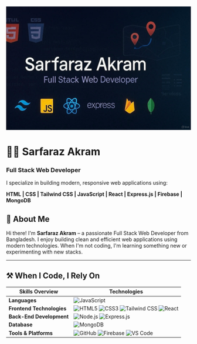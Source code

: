 ![Banner](./Github_Banner.jpg)

# 👨‍💻 Sarfaraz Akram
### Full Stack Web Developer

I specialize in building modern, responsive web applications using:

**HTML | CSS | Tailwind CSS | JavaScript | React | Express.js | Firebase | MongoDB**

## 💼 About Me

Hi there! I'm **Sarfaraz Akram** – a passionate Full Stack Web Developer from Bangladesh. I enjoy building clean and efficient web applications using modern technologies. When I'm not coding, I'm learning something new or experimenting with new stacks.

---

## ⚒️ When I Code, I Rely On

| Skills Overview          | Technologies |
|--------------------------|--------------|
| **Languages**            | ![JavaScript](https://img.shields.io/badge/-JavaScript-F7DF1E?style=flat&logo=javascript&logoColor=black) |
| **Frontend Technologies**| ![HTML5](https://img.shields.io/badge/-HTML5-E34F26?style=flat&logo=html5&logoColor=white) ![CSS3](https://img.shields.io/badge/-CSS3-1572B6?style=flat&logo=css3&logoColor=white) ![Tailwind CSS](https://img.shields.io/badge/-TailwindCSS-38B2AC?style=flat&logo=tailwindcss&logoColor=white) ![React](https://img.shields.io/badge/-React-61DAFB?style=flat&logo=react&logoColor=black) |
| **Back-End Development** | ![Node.js](https://img.shields.io/badge/-Node.js-339933?style=flat&logo=node.js&logoColor=white) ![Express.js](https://img.shields.io/badge/-Express.js-000000?style=flat&logo=express&logoColor=white) |
| **Database**             | ![MongoDB](https://img.shields.io/badge/-MongoDB-47A248?style=flat&logo=mongodb&logoColor=white) |
| **Tools & Platforms**    | ![GitHub](https://img.shields.io/badge/-GitHub-181717?style=flat&logo=github&logoColor=white) ![Firebase](https://img.shields.io/badge/-Firebase-FFCA28?style=flat&logo=firebase&logoColor=black) ![VS Code](https://img.shields.io/badge/-VSCode-007ACC?style=flat&logo=visualstudiocode&logoColor=white) |

